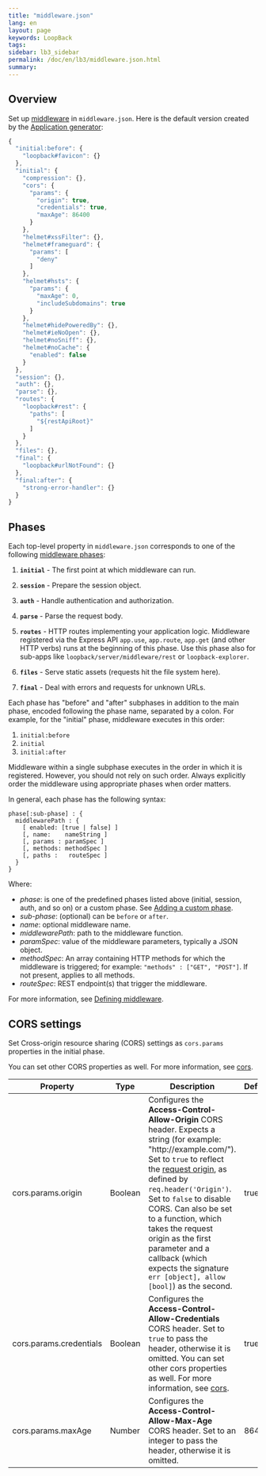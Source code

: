 ```yaml
---
title: "middleware.json"
lang: en
layout: page
keywords: LoopBack
tags:
sidebar: lb3_sidebar
permalink: /doc/en/lb3/middleware.json.html
summary:
---
```


## Overview

Set up [middleware](Defining-middleware.html) in `middleware.json`.
Here is the default version created by the [Application generator](Application-generator.html): 

```javascript
{
  "initial:before": {
    "loopback#favicon": {}
  },
  "initial": {
    "compression": {},
    "cors": {
      "params": {
        "origin": true,
        "credentials": true,
        "maxAge": 86400
      }
    },
    "helmet#xssFilter": {},
    "helmet#frameguard": {
      "params": [
        "deny"
      ]
    },
    "helmet#hsts": {
      "params": {
        "maxAge": 0,
        "includeSubdomains": true
      }
    },
    "helmet#hidePoweredBy": {},
    "helmet#ieNoOpen": {},
    "helmet#noSniff": {},
    "helmet#noCache": {
      "enabled": false
    }
  },
  "session": {},
  "auth": {},
  "parse": {},
  "routes": {
    "loopback#rest": {
      "paths": [
        "${restApiRoot}"
      ]
    }
  },
  "files": {},
  "final": {
    "loopback#urlNotFound": {}
  },
  "final:after": {
    "strong-error-handler": {}
  }
}
```

## Phases

Each top-level property in `middleware.json` corresponds to one of the following [middleware phases](Defining-middleware.html#middleware-phases):  

1.  **`initial`** - The first point at which middleware can run.
2.  **`session`** - Prepare the session object.
3.  **`auth`** - Handle authentication and authorization.
4.  **`parse`** - Parse the request body.
5.  **`routes`** - HTTP routes implementing your application logic.
    Middleware registered via the Express API `app.use`, `app.route`, `app.get` (and other HTTP verbs) runs at the beginning of this phase.
    Use this phase also for sub-apps like `loopback/server/middleware/rest` or `loopback-explorer`.

6.  **`files`** - Serve static assets (requests hit the file system here).

7.  **`final`** - Deal with errors and requests for unknown URLs.

Each phase has "before" and "after" subphases in addition to the main phase, encoded following the phase name, separated by a colon.
For example, for the "initial" phase, middleware executes in this order:

1.  `initial:before `
2.  `initial`
3.  `initial:after`

Middleware within a single subphase executes in the order in which it is registered. However, you should not rely on such order.
Always explicitly order the middleware using appropriate phases when order matters.

In general, each phase has the following syntax:

```
phase[:sub-phase] : {
  middlewarePath : {
    [ enabled: [true | false] ]
    [, name:    nameString ]
    [, params : paramSpec ]
    [, methods: methodSpec ]
    [, paths :   routeSpec ]
  }
}
```

Where:

* _phase_: is one of the predefined phases listed above (initial, session, auth, and so on) or a custom phase.
  See [Adding a custom phase](Defining-middleware.html#adding-a-custom-phase).
* _sub-phase_: (optional) can be `before` or `after`.
* _name_: optional middleware name.
* _middlewarePath_: path to the middleware function.
* _paramSpec_: value of the middleware parameters, typically a JSON object.
* _methodSpec_: An array containing HTTP methods for which the middleware is triggered; for example: `"methods" : ["GET", "POST"]`.
  If not present, applies to all methods.
* _routeSpec_: REST endpoint(s) that trigger the middleware.

For more information, see [Defining middleware](Defining-middleware.html).

## CORS settings

Set Cross-origin resource sharing (CORS) settings as `cors.params` properties in the initial phase.

You can set other CORS properties as well. For more information, see [cors](https://www.npmjs.com/package/cors).

<table>
  <thead>
    <tr>
      <th width="200">Property</th>
      <th width="100">Type</th>
      <th>Description</th>
      <th>Default</th>
    </tr>
  </thead>
  <tbody>    
    <tr>
      <td>cors.params.origin</td>
      <td>Boolean</td>
      <td>Configures the <strong>Access-Control-Allow-Origin</strong> CORS header.
          Expects a string (for example: "http://example.com/").
          Set to <code>true</code> to reflect the <a href="http://tools.ietf.org/html/draft-abarth-origin-09" class="external-link">request origin</a>,
          as defined by <code>req.header('Origin')</code>. Set to <code>false</code> to disable CORS. Can also be set to a function,
          which takes the request origin as the first parameter and a callback (which expects the signature <code>err [object], allow [bool]</code>) as the second.</td>
      <td>true</td>
    </tr>
    <tr>
      <td>cors.params.credentials</td>
      <td>Boolean</td>
      <td>
        Configures the <strong>Access-Control-Allow-Credentials</strong> CORS header. Set to <code>true</code> to pass the header, otherwise it is omitted.
        You can set other cors properties as well. For more information, see <a href="https://www.npmjs.com/package/cors" class="external-link" >cors</a>.
      </td>
      <td>true</td>
    </tr>
    <tr>
      <td>cors.params.maxAge</td>
      <td>Number</td>
      <td><span>Configures the </span><strong>Access-Control-Allow-Max-Age</strong><span> CORS header. Set to an integer to pass the header,
        otherwise it is omitted.</span>
      </td>
      <td>86400</td>
    </tr>
  </tbody>
</table>

